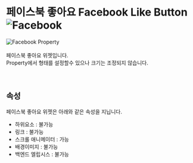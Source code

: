 # 페이스북 좋아요 Facebook Like Button ![Facebook](/img/widget/IUFBLike.png)<br />
![Facebook Property](/img/property-facebook.png)<br /><br />
페이스북 좋아요 위젯입니다.<br />
Property에서 형태를 설정할수 있으나 크기는 조정되지 않습니다.<br />
<br /><br />


## 속성
페이스북 좋아요 위젯은 아래와 같은 속성을 지닙니다.

* 하위요소 : 불가능
* 링크 : 불가능
* 스크롤 애니메이터 : 가능
* 배경이미지 : 불가능
* 백엔드 엘립시스 : 불가능
<br />

